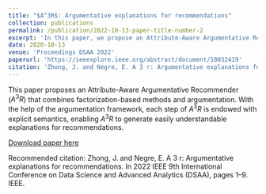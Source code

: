 ```yaml
---
title: "$A^3R$: Argumentative explanations for recommendations"
collection: publications
permalink: /publication/2022-10-13-paper-title-number-2
excerpt: 'In this paper, we propose an Attribute-Aware Argumentative Recommender ($A^3R$) that combines factorization-based methods and argumentation. With the help of argumentation framework, each step of $A^3R$ is endowed with explicit semantics, enabling $A^3R$ to generate easily understandable explanations for recommendations.'
date: 2020-10-13
venue: 'Proceedings DSAA 2022'
paperurl: 'https://ieeexplore.ieee.org/abstract/document/10032419'
citation: 'Zhong, J. and Negre, E. A 3 r: Argumentative explanations for recommendations. In 2022 IEEE 9th International Conference on Data Science and Advanced Analytics (DSAA), pages 1–9. IEEE.'
---
```

This paper proposes an Attribute-Aware Argumentative Recommender ($A^3R$) that combines factorization-based methods and argumentation. With the help of the argumentation framework, each step of $A^3R$ is endowed with explicit semantics, enabling $A^3R$ to generate easily understandable explanations for recommendations.

[Download paper here](https://ieeexplore.ieee.org/abstract/document/10032419)

Recommended citation: Zhong, J. and Negre, E. A 3 r: Argumentative explanations for recommendations. In 2022 IEEE 9th International Conference on Data Science and Advanced Analytics (DSAA), pages 1–9. IEEE.

